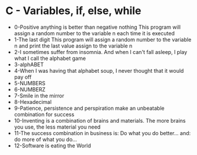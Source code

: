 # C - Variables, if, else, while

* 0-Positive anything is better than negative nothing This program will assign a random number to the variable n each time it is executed
* 1-The last digit This program will assign a random number to the variable n and print the last value assign to the variable n
* 2-I sometimes suffer from insomnia. And when I can't fall asleep, I play what I call the alphabet game
* 3-alphABET
* 4-When I was having that alphabet soup, I never thought that it would pay off
* 5-NUMBERS
* 6-NUMBERZ
* 7-Smile in the mirror
* 8-Hexadecimal
* 9-Patience, persistence and perspiration make an unbeatable combination for success
* 10-Inventing is a combination of brains and materials. The more brains you use, the less material you need
* 11-The success combination in business is: Do what you do better... and: do more of what you do...
* 12-Software is eating the World
